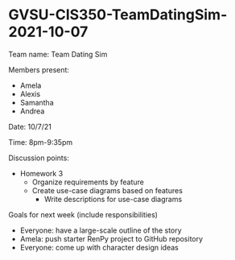 # GVSU-CIS350-TeamDatingSim-2021-10-07


Team name: Team Dating Sim

Members present:
* Amela
* Alexis
* Samantha
* Andrea

Date: 10/7/21

Time: 8pm-9:35pm

Discussion points: 

* Homework 3
  * Organize requirements by feature
  * Create use-case diagrams based on features
    * Write descriptions for use-case diagrams

Goals for next week (include responsibilities)

* Everyone: have a large-scale outline of the story
* Amela: push starter RenPy project to GitHub repository
* Everyone: come up with character design ideas
